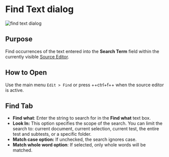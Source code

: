 # Find Text dialog

![find text dialog](./img/find_text_dialog1.png)

## Purpose

Find occurrences of the text entered into the **Search Term** field within the currently visible [Source Editor](source_editor.md).

## How to Open

Use the main menu `Edit > Find` or press ++ctrl+f++ when the source editor is active.

## Find Tab

*   **Find what**: Enter the string to search for in the **Find what** text box.
*   **Look In:** This option specifies the scope of the search. You can limit the search to: current document, current selection, current test, the entire test and subtests, or a specific folder.
*   **Match case option:** If unchecked, the search ignores case.
*   **Match whole word option**: If selected, only whole words will be matched.